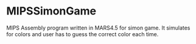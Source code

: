 # MIPSSimonGame
MIPS Assembly program written in MARS4.5 for simon game. It simulates for colors and user has to guess the correct color each time.
